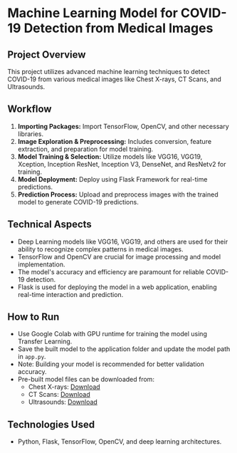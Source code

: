 # Machine Learning Model for COVID-19 Detection from Medical Images

## Project Overview
This project utilizes advanced machine learning techniques to detect COVID-19 from various medical images like Chest X-rays, CT Scans, and Ultrasounds.

## Workflow
1. **Importing Packages:** Import TensorFlow, OpenCV, and other necessary libraries.
2. **Image Exploration & Preprocessing:** Includes conversion, feature extraction, and preparation for model training.
3. **Model Training & Selection:** Utilize models like VGG16, VGG19, Xception, Inception ResNet, Inception V3, DenseNet, and ResNetv2 for training.
4. **Model Deployment:** Deploy using Flask Framework for real-time predictions.
5. **Prediction Process:** Upload and preprocess images with the trained model to generate COVID-19 predictions.

## Technical Aspects
- Deep Learning models like VGG16, VGG19, and others are used for their ability to recognize complex patterns in medical images.
- TensorFlow and OpenCV are crucial for image processing and model implementation.
- The model's accuracy and efficiency are paramount for reliable COVID-19 detection.
- Flask is used for deploying the model in a web application, enabling real-time interaction and prediction.

## How to Run
- Use Google Colab with GPU runtime for training the model using Transfer Learning.
- Save the built model to the application folder and update the model path in `app.py`.
- Note: Building your model is recommended for better validation accuracy.
- Pre-built model files can be downloaded from:
  - Chest X-rays: [Download](https://drive.google.com/file/d/171Y-uGmgE1hNL4ih9aCOb2mOgDq7wu1i/view?usp=sharing)
  - CT Scans: [Download](https://drive.google.com/file/d/1-AvZAULr7BRDtQ0FOLMf3vLs40klUq6-/view?usp=sharing)
  - Ultrasounds: [Download](https://drive.google.com/file/d/1-FRgHuSZUyUZCFGVSVz4dfBRR7czb2_v/view?usp=sharing)

## Technologies Used
- Python, Flask, TensorFlow, OpenCV, and deep learning architectures.


